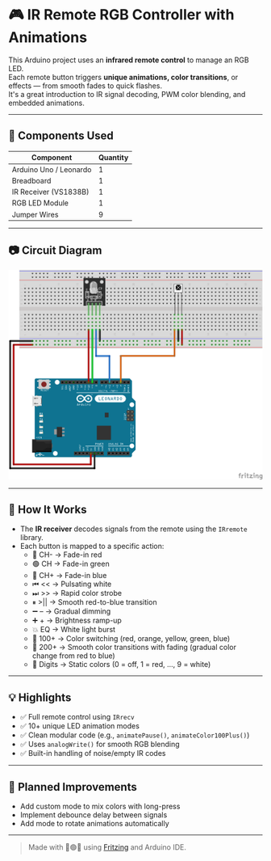 # 🎮 IR Remote RGB Controller with Animations

This Arduino project uses an **infrared remote control** to manage an RGB LED.  
Each remote button triggers **unique animations, color transitions**, or effects — from smooth fades to quick flashes.  
It's a great introduction to IR signal decoding, PWM color blending, and embedded animations.

---

## 🔧 Components Used

| Component              | Quantity |
|------------------------|----------|
| Arduino Uno / Leonardo | 1        |
| Breadboard             | 1        |
| IR Receiver (VS1838B)  | 1        |
| RGB LED Module         | 1        |
| Jumper Wires           | 9        |

---

## 📷 Circuit Diagram

![Circuit Diagram](03_ir_remote_rgb_controller_circuit.png)

---

## 🧠 How It Works

- The **IR receiver** decodes signals from the remote using the `IRremote` library.
- Each button is mapped to a specific action:
  - 🔴 CH- → Fade-in red
  - 🟢 CH  → Fade-in green
  - 🔵 CH+ → Fade-in blue
  - ⏮  <<  → Pulsating white
  - ⏭  >>  → Rapid color strobe
  - ⏸  >|| → Smooth red-to-blue transition
  - ➖  –   → Gradual dimming
  - ➕  +   → Brightness ramp-up
  - 💥 EQ  → White light burst
  - 🌈 100+  → Color switching (red, orange, yellow, green, blue)
  - 🌠 200+ → Smooth color transitions with fading (gradual color change from red to blue)
  - 🔢 Digits → Static colors (0 = off, 1 = red, ..., 9 = white)

---

## 💡 Highlights

- ✅ Full remote control using `IRrecv`
- ✅ 10+ unique LED animation modes
- ✅ Clean modular code (e.g., `animatePause()`, `animateColor100Plus()`)
- ✅ Uses `analogWrite()` for smooth RGB blending
- ✅ Built-in handling of noise/empty IR codes

---

## 🧪 Planned Improvements

- Add custom mode to mix colors with long-press
- Implement debounce delay between signals
- Add mode to rotate animations automatically

---

> Made with 🔴🟢🔵 using [Fritzing](https://fritzing.org/) and Arduino IDE.
